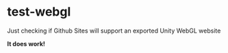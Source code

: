 # test-webgl
Just checking if Github Sites will support an exported Unity WebGL website

**It does work!**